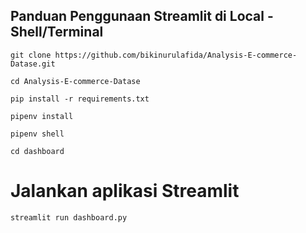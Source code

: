 ## Panduan Penggunaan Streamlit di Local - Shell/Terminal
```
git clone https://github.com/bikinurulafida/Analysis-E-commerce-Datase.git
```
```
cd Analysis-E-commerce-Datase
```
```
pip install -r requirements.txt
```
```
pipenv install
```
```
pipenv shell
```
```
cd dashboard
```
# Jalankan aplikasi Streamlit
```
streamlit run dashboard.py
```
